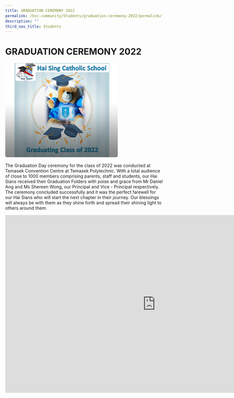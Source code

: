 ```yaml
---
title: GRADUATION CEREMONY 2022
permalink: /hsc-community/Students/graduation-ceremony-2022/permalink/
description: ""
third_nav_title: Students
---
```

GRADUATION CEREMONY 2022
========================

![](/images/grad.png)

The Graduation Day ceremony for the class of 2022 was conducted at Temasek Convention Centre at Temasek Polytechnic. With a total audience of close to 1000 members comprising parents, staff and students, our Hai Sians received their Graduation Folders with poise and grace from Mr Daniel Ang and Ms Shereen Wong, our Principal and Vice - Principal respectively. The ceremony concluded successfully and it was the perfect farewell for our Hai Sians who will start the next chapter in their journey. Our blessings will always be with them as they shine forth and spread their shining light to others around them.

<iframe allowfullscreen="true" height="569" width="960" frameborder="0" src="https://docs.google.com/presentation/d/e/2PACX-1vQk1yr0iMZffgNHGFDCJcwz7fyN_XMPcRg4V4RX9HiWiFmwbNpYd6EClxMn9gnN7eMKyIwlYDJKEh22/embed?start=false&amp;loop=false&amp;delayms=3000"></iframe>